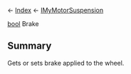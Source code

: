 ← [Index](Api-Index) ← [IMyMotorSuspension](Sandbox.ModAPI.Ingame.IMyMotorSuspension)

[bool](System.Boolean) Brake

## Summary

Gets or sets brake applied to the wheel.

